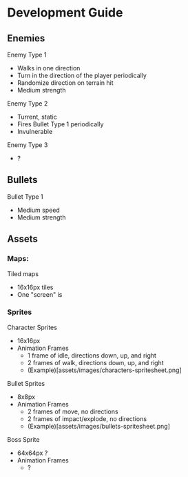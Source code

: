# Development Guide

## Enemies

Enemy Type 1

- Walks in one direction
- Turn in the direction of the player periodically
- Randomize direction on terrain hit
- Medium strength

Enemy Type 2

- Turrent, static
- Fires Bullet Type 1 periodically
- Invulnerable

Enemy Type 3

- ?

## Bullets

Bullet Type 1

- Medium speed
- Medium strength

## Assets

### Maps:

Tiled maps

- 16x16px tiles
- One "screen" is

### Sprites

Character Sprites

- 16x16px
- Animation Frames
  - 1 frame of idle, directions down, up, and right
  - 2 frames of walk, directions down, up, and right
  - (Example)[assets/images/characters-spritesheet.png]

Bullet Sprites

- 8x8px
- Animation Frames
  - 2 frames of move, no directions
  - 2 frames of impact/explode, no directions
  - (Example)[assets/images/bullets-spritesheet.png]

Boss Sprite

- 64x64px ?
- Animation Frames
  - ?
